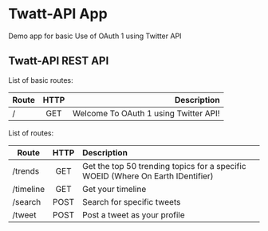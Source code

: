 # Twatt-API App

Demo app for basic Use of OAuth 1 using Twitter API

## Twatt-API REST API

List of basic routes:

| Route       | HTTP | Description                             |
| ----------- |:----:| ---------------------------------------:|
| /           | GET  | Welcome To OAuth 1 using Twitter API!   |

List of routes:

| Route       | HTTP | Description                                                                        |
| ----------- |:----:| :----------------------------------------------------------------------------------|
| /trends     | GET  | Get the top 50 trending topics for a specific WOEID (Where On Earth IDentifier)    |
| /timeline   | GET  | Get your timeline                                                                  |
| /search     | POST | Search for specific tweets                                                         |
| /tweet      | POST | Post a tweet as your profile                                                       |
